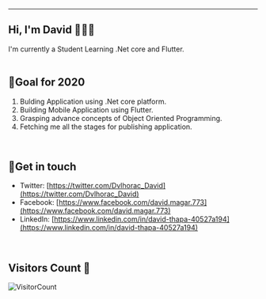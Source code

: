 ***********************************
## Hi, I'm David 👋👨‍💻

I'm currently a Student Learning .Net core and Flutter.
<br>
&nbsp;&nbsp;&nbsp;&nbsp;&nbsp;&nbsp;&nbsp;&nbsp;&nbsp;&nbsp;&nbsp;&nbsp;&nbsp;&nbsp;&nbsp;&nbsp;&nbsp;&nbsp;&nbsp;&nbsp;&nbsp;&nbsp;&nbsp;&nbsp;&nbsp;&nbsp;&nbsp;&nbsp;&nbsp;&nbsp;&nbsp;&nbsp;&nbsp;&nbsp;&nbsp;&nbsp;&nbsp;&nbsp;&nbsp;&nbsp;&nbsp;&nbsp;&nbsp;&nbsp;&nbsp;&nbsp;&nbsp;&nbsp;&nbsp;&nbsp;&nbsp;&nbsp;&nbsp;&nbsp;&nbsp;&nbsp;&nbsp;&nbsp;&nbsp;&nbsp;&nbsp;&nbsp;&nbsp;&nbsp;&nbsp;&nbsp;&nbsp;&nbsp;
<br>

## 🗻Goal for 2020
1. Bulding Application using .Net core platform.
2. Building Mobile Application using Flutter.
3. Grasping advance concepts of Object Oriented Programming.
4. Fetching me all the stages for publishing application.
<br>

## 💬Get in touch
- Twitter: [https://twitter.com/Dvlhorac_David](https://twitter.com/Dvlhorac_David)
- Facebook: [https://www.facebook.com/david.magar.773](https://www.facebook.com/david.magar.773)
- LinkedIn: [https://www.linkedin.com/in/david-thapa-40527a194](https://www.linkedin.com/in/david-thapa-40527a194)
<br>

## Visitors Count 🤯

![VisitorCount](https://profile-counter.glitch.me/{David-Thapa}/count.svg)
